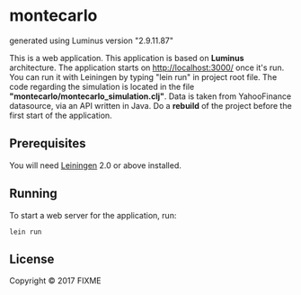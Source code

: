 # montecarlo

generated using Luminus version "2.9.11.87"

This is a web application. This application is based on <b>Luminus</b> architecture.
      The application starts on <a href="http://localhost:3000/">http://localhost:3000/</a> once it's run.
      You can run it with Leiningen by typing "lein run" in project root file.
      The code regarding the simulation is located in the file <b>"montecarlo/montecarlo_simulation.clj"</b>.
      Data is taken from YahooFinance datasource, via an API written in Java.
      Do a <b>rebuild</b> of the project before the first start of the application.

## Prerequisites

You will need [Leiningen][1] 2.0 or above installed.

[1]: https://github.com/technomancy/leiningen

## Running

To start a web server for the application, run:

    lein run 

## License

Copyright © 2017 FIXME
